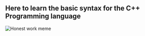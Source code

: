 ## Here to learn the basic syntax for the C++ Programming language


![Honest work meme](https://media.npr.org/assets/img/2023/05/26/honest-work-meme-c7034f8bd7b11467e1bfbe14b87a5f6a14a5274b.jpg 'It aint much meme')
